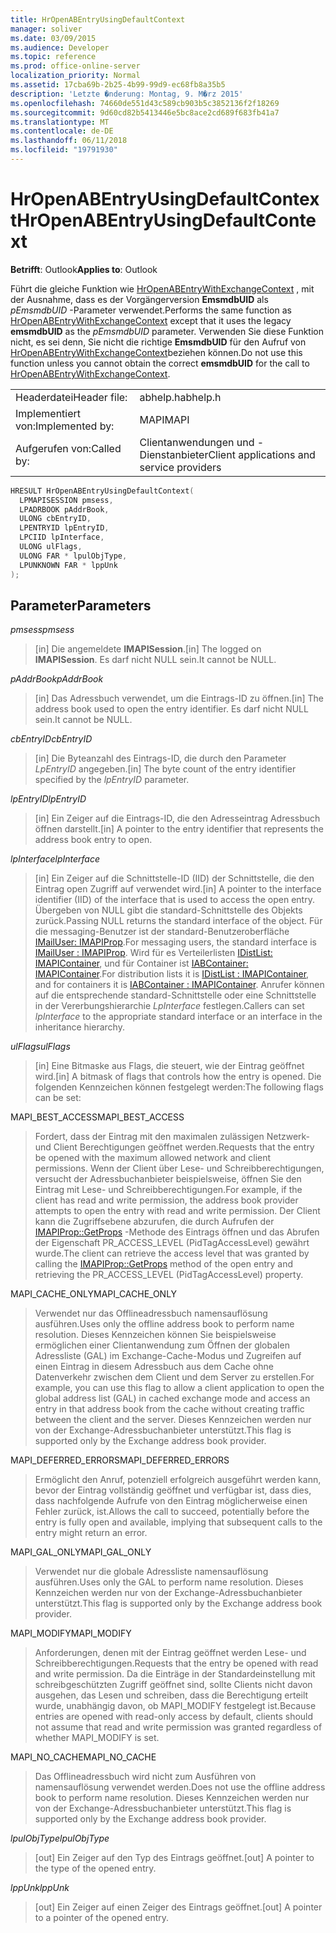```yaml
---
title: HrOpenABEntryUsingDefaultContext
manager: soliver
ms.date: 03/09/2015
ms.audience: Developer
ms.topic: reference
ms.prod: office-online-server
localization_priority: Normal
ms.assetid: 17cba69b-2b25-4b99-99d9-ec68fb8a35b5
description: 'Letzte �nderung: Montag, 9. M�rz 2015'
ms.openlocfilehash: 74660de551d43c589cb903b5c3852136f2f18269
ms.sourcegitcommit: 9d60cd82b5413446e5bc8ace2cd689f683fb41a7
ms.translationtype: MT
ms.contentlocale: de-DE
ms.lasthandoff: 06/11/2018
ms.locfileid: "19791930"
---
```

# <a name="hropenabentryusingdefaultcontext"></a><span data-ttu-id="20a60-103">HrOpenABEntryUsingDefaultContext</span><span class="sxs-lookup"><span data-stu-id="20a60-103">HrOpenABEntryUsingDefaultContext</span></span>

  
  
<span data-ttu-id="20a60-104">**Betrifft**: Outlook</span><span class="sxs-lookup"><span data-stu-id="20a60-104">**Applies to**: Outlook</span></span> 
  
<span data-ttu-id="20a60-105">Führt die gleiche Funktion wie [HrOpenABEntryWithExchangeContext](hropenabentrywithexchangecontext.md) , mit der Ausnahme, dass es der Vorgängerversion **EmsmdbUID** als _pEmsmdbUID_ -Parameter verwendet.</span><span class="sxs-lookup"><span data-stu-id="20a60-105">Performs the same function as [HrOpenABEntryWithExchangeContext](hropenabentrywithexchangecontext.md) except that it uses the legacy **emsmdbUID** as the  _pEmsmdbUID_ parameter.</span></span> <span data-ttu-id="20a60-106">Verwenden Sie diese Funktion nicht, es sei denn, Sie nicht die richtige **EmsmdbUID** für den Aufruf von [HrOpenABEntryWithExchangeContext](hropenabentrywithexchangecontext.md)beziehen können.</span><span class="sxs-lookup"><span data-stu-id="20a60-106">Do not use this function unless you cannot obtain the correct **emsmdbUID** for the call to [HrOpenABEntryWithExchangeContext](hropenabentrywithexchangecontext.md).</span></span>
  
|||
|:-----|:-----|
|<span data-ttu-id="20a60-107">Headerdatei</span><span class="sxs-lookup"><span data-stu-id="20a60-107">Header file:</span></span>  <br/> |<span data-ttu-id="20a60-108">abhelp.h</span><span class="sxs-lookup"><span data-stu-id="20a60-108">abhelp.h</span></span>  <br/> |
|<span data-ttu-id="20a60-109">Implementiert von:</span><span class="sxs-lookup"><span data-stu-id="20a60-109">Implemented by:</span></span>  <br/> |<span data-ttu-id="20a60-110">MAPI</span><span class="sxs-lookup"><span data-stu-id="20a60-110">MAPI</span></span>  <br/> |
|<span data-ttu-id="20a60-111">Aufgerufen von:</span><span class="sxs-lookup"><span data-stu-id="20a60-111">Called by:</span></span>  <br/> |<span data-ttu-id="20a60-112">Clientanwendungen und -Dienstanbieter</span><span class="sxs-lookup"><span data-stu-id="20a60-112">Client applications and service providers</span></span>  <br/> |
   
```cpp
HRESULT HrOpenABEntryUsingDefaultContext(
  LPMAPISESSION pmsess,
  LPADRBOOK pAddrBook,
  ULONG cbEntryID,
  LPENTRYID lpEntryID,
  LPCIID lpInterface,
  ULONG ulFlags,
  ULONG FAR * lpulObjType,
  LPUNKNOWN FAR * lppUnk
);
```

## <a name="parameters"></a><span data-ttu-id="20a60-113">Parameter</span><span class="sxs-lookup"><span data-stu-id="20a60-113">Parameters</span></span>

 <span data-ttu-id="20a60-114">_pmsess_</span><span class="sxs-lookup"><span data-stu-id="20a60-114">_pmsess_</span></span>
  
> <span data-ttu-id="20a60-115">[in] Die angemeldete **IMAPISession**.</span><span class="sxs-lookup"><span data-stu-id="20a60-115">[in] The logged on **IMAPISession**.</span></span> <span data-ttu-id="20a60-116">Es darf nicht NULL sein.</span><span class="sxs-lookup"><span data-stu-id="20a60-116">It cannot be NULL.</span></span>
    
 <span data-ttu-id="20a60-117">_pAddrBook_</span><span class="sxs-lookup"><span data-stu-id="20a60-117">_pAddrBook_</span></span>
  
> <span data-ttu-id="20a60-118">[in] Das Adressbuch verwendet, um die Eintrags-ID zu öffnen.</span><span class="sxs-lookup"><span data-stu-id="20a60-118">[in] The address book used to open the entry identifier.</span></span> <span data-ttu-id="20a60-119">Es darf nicht NULL sein.</span><span class="sxs-lookup"><span data-stu-id="20a60-119">It cannot be NULL.</span></span>
    
 <span data-ttu-id="20a60-120">_cbEntryID_</span><span class="sxs-lookup"><span data-stu-id="20a60-120">_cbEntryID_</span></span>
  
> <span data-ttu-id="20a60-121">[in] Die Byteanzahl des Eintrags-ID, die durch den Parameter _LpEntryID_ angegeben.</span><span class="sxs-lookup"><span data-stu-id="20a60-121">[in] The byte count of the entry identifier specified by the  _lpEntryID_ parameter.</span></span> 
    
 <span data-ttu-id="20a60-122">_lpEntryID_</span><span class="sxs-lookup"><span data-stu-id="20a60-122">_lpEntryID_</span></span>
  
>  <span data-ttu-id="20a60-123">[in] Ein Zeiger auf die Eintrags-ID, die den Adresseintrag Adressbuch öffnen darstellt.</span><span class="sxs-lookup"><span data-stu-id="20a60-123">[in] A pointer to the entry identifier that represents the address book entry to open.</span></span> 
    
 <span data-ttu-id="20a60-124">_lpInterface_</span><span class="sxs-lookup"><span data-stu-id="20a60-124">_lpInterface_</span></span>
  
> <span data-ttu-id="20a60-125">[in] Ein Zeiger auf die Schnittstelle-ID (IID) der Schnittstelle, die den Eintrag open Zugriff auf verwendet wird.</span><span class="sxs-lookup"><span data-stu-id="20a60-125">[in] A pointer to the interface identifier (IID) of the interface that is used to access the open entry.</span></span> <span data-ttu-id="20a60-126">Übergeben von NULL gibt die standard-Schnittstelle des Objekts zurück.</span><span class="sxs-lookup"><span data-stu-id="20a60-126">Passing NULL returns the standard interface of the object.</span></span> <span data-ttu-id="20a60-127">Für die messaging-Benutzer ist der standard-Benutzeroberfläche [IMailUser: IMAPIProp](imailuserimapiprop.md).</span><span class="sxs-lookup"><span data-stu-id="20a60-127">For messaging users, the standard interface is [IMailUser : IMAPIProp](imailuserimapiprop.md).</span></span> <span data-ttu-id="20a60-128">Wird für es Verteilerlisten [IDistList: IMAPIContainer](idistlistimapicontainer.md), und für Container ist [IABContainer: IMAPIContainer](iabcontainerimapicontainer.md).</span><span class="sxs-lookup"><span data-stu-id="20a60-128">For distribution lists it is [IDistList : IMAPIContainer](idistlistimapicontainer.md), and for containers it is [IABContainer : IMAPIContainer](iabcontainerimapicontainer.md).</span></span> <span data-ttu-id="20a60-129">Anrufer können auf die entsprechende standard-Schnittstelle oder eine Schnittstelle in der Vererbungshierarchie _LpInterface_ festlegen.</span><span class="sxs-lookup"><span data-stu-id="20a60-129">Callers can set  _lpInterface_ to the appropriate standard interface or an interface in the inheritance hierarchy.</span></span> 
    
 <span data-ttu-id="20a60-130">_ulFlags_</span><span class="sxs-lookup"><span data-stu-id="20a60-130">_ulFlags_</span></span>
  
> <span data-ttu-id="20a60-131">[in] Eine Bitmaske aus Flags, die steuert, wie der Eintrag geöffnet wird.</span><span class="sxs-lookup"><span data-stu-id="20a60-131">[in] A bitmask of flags that controls how the entry is opened.</span></span> <span data-ttu-id="20a60-132">Die folgenden Kennzeichen können festgelegt werden:</span><span class="sxs-lookup"><span data-stu-id="20a60-132">The following flags can be set:</span></span>
    
<span data-ttu-id="20a60-133">MAPI_BEST_ACCESS</span><span class="sxs-lookup"><span data-stu-id="20a60-133">MAPI_BEST_ACCESS</span></span>
  
> <span data-ttu-id="20a60-134">Fordert, dass der Eintrag mit den maximalen zulässigen Netzwerk- und Client Berechtigungen geöffnet werden.</span><span class="sxs-lookup"><span data-stu-id="20a60-134">Requests that the entry be opened with the maximum allowed network and client permissions.</span></span> <span data-ttu-id="20a60-135">Wenn der Client über Lese- und Schreibberechtigungen, versucht der Adressbuchanbieter beispielsweise, öffnen Sie den Eintrag mit Lese- und Schreibberechtigungen.</span><span class="sxs-lookup"><span data-stu-id="20a60-135">For example, if the client has read and write permission, the address book provider attempts to open the entry with read and write permission.</span></span> <span data-ttu-id="20a60-136">Der Client kann die Zugriffsebene abzurufen, die durch Aufrufen der [IMAPIProp::GetProps](imapiprop-getprops.md) -Methode des Eintrags öffnen und das Abrufen der Eigenschaft PR_ACCESS_LEVEL (PidTagAccessLevel) gewährt wurde.</span><span class="sxs-lookup"><span data-stu-id="20a60-136">The client can retrieve the access level that was granted by calling the [IMAPIProp::GetProps](imapiprop-getprops.md) method of the open entry and retrieving the PR_ACCESS_LEVEL (PidTagAccessLevel) property.</span></span> 
    
<span data-ttu-id="20a60-137">MAPI_CACHE_ONLY</span><span class="sxs-lookup"><span data-stu-id="20a60-137">MAPI_CACHE_ONLY</span></span>
  
> <span data-ttu-id="20a60-138">Verwendet nur das Offlineadressbuch namensauflösung ausführen.</span><span class="sxs-lookup"><span data-stu-id="20a60-138">Uses only the offline address book to perform name resolution.</span></span> <span data-ttu-id="20a60-139">Dieses Kennzeichen können Sie beispielsweise ermöglichen einer Clientanwendung zum Öffnen der globalen Adressliste (GAL) im Exchange-Cache-Modus und Zugreifen auf einen Eintrag in diesem Adressbuch aus dem Cache ohne Datenverkehr zwischen dem Client und dem Server zu erstellen.</span><span class="sxs-lookup"><span data-stu-id="20a60-139">For example, you can use this flag to allow a client application to open the global address list (GAL) in cached exchange mode and access an entry in that address book from the cache without creating traffic between the client and the server.</span></span> <span data-ttu-id="20a60-140">Dieses Kennzeichen werden nur von der Exchange-Adressbuchanbieter unterstützt.</span><span class="sxs-lookup"><span data-stu-id="20a60-140">This flag is supported only by the Exchange address book provider.</span></span>
    
<span data-ttu-id="20a60-141">MAPI_DEFERRED_ERRORS</span><span class="sxs-lookup"><span data-stu-id="20a60-141">MAPI_DEFERRED_ERRORS</span></span>
  
> <span data-ttu-id="20a60-142">Ermöglicht den Anruf, potenziell erfolgreich ausgeführt werden kann, bevor der Eintrag vollständig geöffnet und verfügbar ist, dass dies, dass nachfolgende Aufrufe von den Eintrag möglicherweise einen Fehler zurück, ist.</span><span class="sxs-lookup"><span data-stu-id="20a60-142">Allows the call to succeed, potentially before the entry is fully open and available, implying that subsequent calls to the entry might return an error.</span></span>
    
<span data-ttu-id="20a60-143">MAPI_GAL_ONLY</span><span class="sxs-lookup"><span data-stu-id="20a60-143">MAPI_GAL_ONLY</span></span>
  
> <span data-ttu-id="20a60-144">Verwendet nur die globale Adressliste namensauflösung ausführen.</span><span class="sxs-lookup"><span data-stu-id="20a60-144">Uses only the GAL to perform name resolution.</span></span> <span data-ttu-id="20a60-145">Dieses Kennzeichen werden nur von der Exchange-Adressbuchanbieter unterstützt.</span><span class="sxs-lookup"><span data-stu-id="20a60-145">This flag is supported only by the Exchange address book provider.</span></span>
    
<span data-ttu-id="20a60-146">MAPI_MODIFY</span><span class="sxs-lookup"><span data-stu-id="20a60-146">MAPI_MODIFY</span></span>
  
> <span data-ttu-id="20a60-147">Anforderungen, denen mit der Eintrag geöffnet werden Lese- und Schreibberechtigungen.</span><span class="sxs-lookup"><span data-stu-id="20a60-147">Requests that the entry be opened with read and write permission.</span></span> <span data-ttu-id="20a60-148">Da die Einträge in der Standardeinstellung mit schreibgeschützten Zugriff geöffnet sind, sollte Clients nicht davon ausgehen, das Lesen und schreiben, dass die Berechtigung erteilt wurde, unabhängig davon, ob MAPI_MODIFY festgelegt ist.</span><span class="sxs-lookup"><span data-stu-id="20a60-148">Because entries are opened with read-only access by default, clients should not assume that read and write permission was granted regardless of whether MAPI_MODIFY is set.</span></span>
    
<span data-ttu-id="20a60-149">MAPI_NO_CACHE</span><span class="sxs-lookup"><span data-stu-id="20a60-149">MAPI_NO_CACHE</span></span>
  
> <span data-ttu-id="20a60-150">Das Offlineadressbuch wird nicht zum Ausführen von namensauflösung verwendet werden.</span><span class="sxs-lookup"><span data-stu-id="20a60-150">Does not use the offline address book to perform name resolution.</span></span> <span data-ttu-id="20a60-151">Dieses Kennzeichen werden nur von der Exchange-Adressbuchanbieter unterstützt.</span><span class="sxs-lookup"><span data-stu-id="20a60-151">This flag is supported only by the Exchange address book provider.</span></span>
    
 <span data-ttu-id="20a60-152">_lpulObjType_</span><span class="sxs-lookup"><span data-stu-id="20a60-152">_lpulObjType_</span></span>
  
> <span data-ttu-id="20a60-153">[out] Ein Zeiger auf den Typ des Eintrags geöffnet.</span><span class="sxs-lookup"><span data-stu-id="20a60-153">[out] A pointer to the type of the opened entry.</span></span>
    
 <span data-ttu-id="20a60-154">_lppUnk_</span><span class="sxs-lookup"><span data-stu-id="20a60-154">_lppUnk_</span></span>
  
> <span data-ttu-id="20a60-155">[out] Ein Zeiger auf einen Zeiger des Eintrags geöffnet.</span><span class="sxs-lookup"><span data-stu-id="20a60-155">[out] A pointer to a pointer of the opened entry.</span></span>
    

